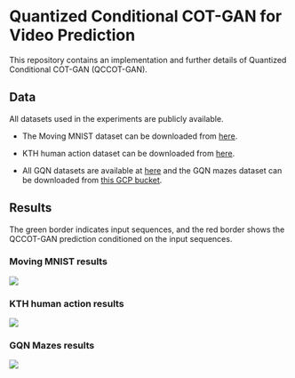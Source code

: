 # Quantized Conditional COT-GAN for Video Prediction

This repository contains an implementation and further details of Quantized Conditional COT-GAN (QCCOT-GAN).

## Data 

All datasets used in the experiments are publicly available.  

- The Moving MNIST dataset can be downloaded from [here](http://www.cs.toronto.edu/~nitish/unsupervised_video/).

- KTH human action dataset can be downloaded from [here](https://www.csc.kth.se/cvap/actions/). 

- All GQN datasets are available at [here](https://github.com/deepmind/gqn-datasets) and the GQN mazes dataset can be downloaded from [this GCP bucket](https://console.cloud.google.com/storage/browser/gqn-dataset/mazes?pageState=(%22StorageObjectListTable%22:(%22f%22:%22%255B%255D%22))&prefix=&forceOnObjectsSortingFiltering=false). 

## Results

The green border indicates input sequences, and the red border shows the QCCOT-GAN prediction conditioned on the input sequences. 

### Moving MNIST results
![](./gifs/merged_mmnist.gif)

### KTH human action results
![](./gifs/kth_lowpdi.gif)

### GQN Mazes results
![](./gifs/merged_mazes_lowdpi.gif)
